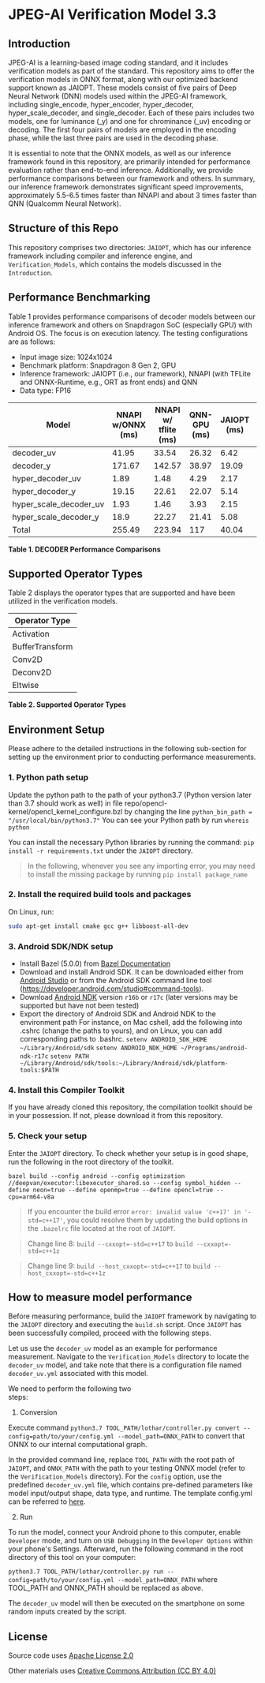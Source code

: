 # JPEG-AI Verification Model 3.3

## Introduction
JPEG-AI is a learning-based image coding standard, and it includes verification models as part of the standard. This repository aims to offer the verification models in ONNX format, along with our optimized backend support known as JAIOPT. These models consist of five pairs of Deep Neural Network (DNN) models used within the JPEG-AI framework, including single_encode, hyper_encoder, hyper_decoder, hyper_scale_decoder, and single_decoder. Each of these pairs includes two models, one for luminance (_y) and one for chrominance (_uv) encoding or decoding. The first four pairs of models are employed in the encoding phase, while the last three pairs are used in the decoding phase.

It is essential to note that the ONNX models, as well as our inference framework found in this repository, are primarily intended for performance evaluation rather than end-to-end inference. Additionally, we provide performance comparisons between our framework and others. In summary, our inference framework demonstrates significant speed improvements, approximately 5.5-6.5 times faster than NNAPI and about 3 times faster than QNN (Qualcomm Neural Network).

## Structure of this Repo
This repository comprises two directories: `JAIOPT`, which has our inference framework including compiler and inference engine, and `Verification_Models`, which contains the models discussed in the `Introduction`.

## Performance Benchmarking
Table 1 provides performance comparisons of decoder models between our inference framework and others on Snapdragon SoC (especially GPU) with Android OS. The focus is on execution latency. The testing configurations are as follows:

* Input image size: 1024x1024                                                          
* Benchmark platform: Snapdragon 8 Gen 2, GPU                              
* Inference framework: JAIOPT (i.e., our framework), NNAPI (with TFLite and ONNX-Runtime, e.g., ORT as front ends) and QNN
* Data type: FP16    


|     Model                     |     NNAPI   w/ONNX (ms)    |     NNAPI   w/ tflite   (ms)    |     QNN-GPU   (ms)    |     JAIOPT   (ms)    |     Speedup      over ORT    |     Speedup     over Tflite    |     Speedup     over   QNN-GPU    |
|-------------------------------|----------------------------|---------------------------------|-----------------------|--------------------|------------------------------|--------------------------------|-----------------------------------|
|     decoder_uv                |            41.95           |               33.54             |          26.32        |         6.42       |             6.53x            |              5.22x             |                4.1x               |
|     decoder_y                 |            171.67          |              142.57             |          38.97        |        19.09       |             8.99x            |              7.47x             |                2.04x              |
|     hyper_decoder_uv          |             1.89           |               1.48              |          4.29         |         2.17       |             0.87x            |              0.68x             |                1.98x              |
|     hyper_decoder_y           |            19.15           |               22.61             |          22.07        |         5.14       |             3.73x            |               4.4x             |                4.3x               |
|     hyper_scale_decoder_uv    |             1.93           |               1.46              |          3.93         |         2.15       |              0.9x            |              0.68x             |                1.83x              |
|     hyper_scale_decoder_y     |             18.9           |               22.27             |          21.41        |         5.08       |             3.72x            |              4.39x             |                4.22x              |
|     Total                     |            255.49          |              223.94             |           117         |        40.04       |             6.38x            |              5.59x             |                2.92x              |

**Table 1. DECODER Performance Comparisons**

## Supported Operator Types
Table 2 displays the operator types that are supported and have been utilized in the verification models.

| Operator Type   |
|-----------------|
| Activation      |
| BufferTransform |
| Conv2D          |
| Deconv2D        |
| Eltwise         |

**Table 2. Supported Operator Types**

## Environment Setup
Please adhere to the detailed instructions in the following sub-section for setting up the environment prior to conducting performance measurements.

### 1. Python path setup
  Update the python path to the path of your python3.7 (Python version later than 3.7 should work as well) in file repo/opencl-kernel/opencl_kernel_configure.bzl
  by changing the line `python_bin_path = "/usr/local/bin/python3.7"`
  You can see your Python path by run 
  `whereis python`
  
You can install the necessary Python libraries by running the command: `pip install -r requirements.txt` under the `JAIOPT` directory.

> In the following, whenever you see any importing error, you may need to install the missing package by running `pip install package_name`

### 2. Install the required build tools and packages
On Linux, run:
```bash
sudo apt-get install cmake gcc g++ libboost-all-dev
```

### 3. Android SDK/NDK setup
- Install Bazel (5.0.0) from [Bazel Documentation](https://docs.bazel.build/versions/master/install.html)
- Download and install Android SDK. It can be downloaded either from [Android Studio](https://developer.android.com/studio) or from the Android SDK command line tool (https://developer.android.com/studio#command-tools).
- Download [Android NDK](https://developer.android.com/ndk/downloads) version `r16b` or `r17c` (later versions may be supported but have not been tested)
- Export the directory of Android SDK and Android NDK to the environment path
  For instance, on Mac cshell, add the following into .cshrc (change the paths to yours), and on Linux, you can add corresponding paths to .bashrc.
  `setenv ANDROID_SDK_HOME ~/Library/Android/sdk`
  `setenv ANDROID_NDK_HOME ~/Programs/android-ndk-r17c`
  `setenv PATH ~/Library/Android/sdk/tools:~/Library/Android/sdk/platform-tools:$PATH`
  
### 4. Install this Compiler Toolkit
If you have already cloned this repository, the compilation toolkit should be in your possession. If not, please download it from this repository.

### 5. Check your setup
Enter the `JAIOPT` directory. To check whether your setup is in good shape, run the following in the root directory of the toolkit.

`bazel build --config android --config optimization //deepvan/executor:libexecutor_shared.so --config symbol_hidden --define neon=true --define openmp=true --define opencl=true --cpu=arm64-v8a`

> If you encounter the build error `error: invalid value 'c++17' in '-std=c++17'`, you could resolve them by updating the build options in the `.bazelrc` file located at the root of `JAIOPT`.

> Change line 8: `build --cxxopt=-std=c++17` to `build --cxxopt=-std=c++1z`

> Change line 9: `build --host_cxxopt=-std=c++17` to `build --host_cxxopt=-std=c++1z`

## How to measure model performance
Before measuring performance, build the `JAIOPT` framework by navigating to the `JAIOPT` directory and executing the `build.sh` script. Once `JAIOPT` has been successfully compiled, proceed with the following steps.

Let us use the `decoder_uv` model as an example for performance measurement. Navigate to the `Verification_Models` directory to locate the `decoder_uv` model, and take note that there is a configuration file named `decoder_uv.yml` associated with this model.

We need to perform the following two steps:                                                                     

1. Conversion

Execute command `python3.7 TOOL_PATH/lothar/controller.py convert --config=path/to/your/config.yml --model_path=ONNX_PATH` to convert that ONNX to our internal computational graph.

In the provided command line, replace `TOOL_PATH` with the root path of `JAIOPT`, and `ONNX_PATH` with the path to your testing ONNX model (refer to the `Verification_Models` directory). For the `config` option, use the predefined `decoder_uv.yml` file, which contains pre-defined parameters like model input/output shape, data type, and runtime. The template config.yml can be referred to [here](https://github.com/SmartHarmony/JPEG-AI-OPT/blob/main/config.yml).

2. Run
  
To run the model, connect your Android phone to this computer, enable `Developer` mode, and turn on `USB Debugging` in the `Developer Options` within your phone's Settings. Afterward, run the following command in the root directory of this tool on your computer:

  `python3.7 TOOL_PATH/lothar/controller.py run --config=path/to/your/config.yml --model_path=ONNX_PATH`
 where TOOL_PATH and ONNX_PATH should be replaced as above.

 The `decoder_uv` model will then be executed on the smartphone on some random inputs created by the script.

## License
  Source code uses [Apache License 2.0](https://github.com/SmartHarmony/JPEG-AI-OPT/blob/main/LICENSE)

  Other materials uses [Creative Commons Attribution (CC BY 4.0)](http://creativecommons.org/licenses/by/4.0/)


















